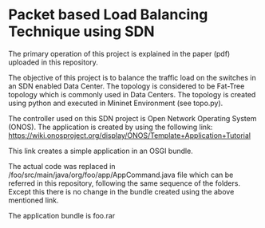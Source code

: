 # Packet based Load Balancing Technique using SDN
The primary operation of this project is explained in the paper (pdf) uploaded in this repository.

The objective of this project is to balance the traffic load on the switches in an SDN enabled Data Center.
The topology is considered to be Fat-Tree topology which is commonly used in Data Centers. The topology is created using python and executed in Mininet Environment (see topo.py).

The controller used on this SDN project is Open Network Operating System (ONOS). The application is created by using the following link:
https://wiki.onosproject.org/display/ONOS/Template+Application+Tutorial

This link creates a simple application in an OSGI bundle. 

The actual code was replaced in /foo/src/main/java/org/foo/app/AppCommand.java file which can be referred in this repository, following the same sequence of the folders. Except this there is no change in the bundle created using the above mentioned link. 

The application bundle is foo.rar
